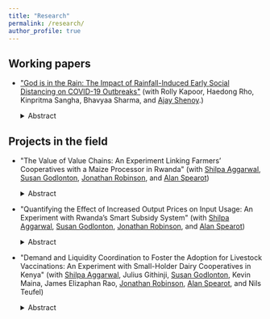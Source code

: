 ```yaml
---
title: "Research"
permalink: /research/
author_profile: true
---
```


<h2> Working papers </h2>

- ["God is in the Rain: The Impact of Rainfall-Induced Early Social Distancing on COVID-19 Outbreaks"](/files/covid_permlink.pdf) (with Rolly Kapoor, Haedong Rho, Kinpritma Sangha, Bhavyaa Sharma, and [Ajay Shenoy](https://people.ucsc.edu/~azshenoy/).)
	<details>
	  <summary>Abstract</summary>
	  
	  We measure the benefit to society created by preventing COVID-19 deaths through a marginal increase in early social distancing. We exploit county-level rainfall on the last weekend before statewide lockdown in the early phase of the pandemic. After controlling for historical rainfall, temperature, and state fixed-effects, current rainfall is a plausibly exogenous instrument for social distancing. A one percent decrease in the population leaving home on the weekend before lockdown creates an average of 132 dollars of benefit per county resident within 2 weeks. The impacts of earlier distancing compound over time, yielding large but unevenly distributed economic benefit.
	</details>


<h2> Projects in the field </h2>

- "The Value of Value Chains: An Experiment Linking Farmers’ Cooperatives with a Maize Processor in Rwanda" (with [Shilpa Aggarwal](https://aggarwalshilpa.wixsite.com/home), [Susan Godlonton](https://sites.williams.edu/sg5/), [Jonathan Robinson](https://people.ucsc.edu/~jmrtwo/), and [Alan Spearot](https://people.ucsc.edu/~aspearot/))
	<details>
	  <summary>Abstract</summary>
	  
	One way that farmers can improve their income and livelihoods is to transition from subsistence farming to market-driven, commercial agriculture in which output is sold into value chains. However, smallholder farmers typically do not sell their output to buyers in value chains, and one of the reasons is because their output often does not meet the required quality standards. We conduct a randomized controlled trial with 200 smallholder farmer cooperatives to evaluate the effects of providing farmers with access to maize processing services that could improve maize quality on their input decisions.
	</details>

	

- "Quantifying the Effect of Increased Output Prices on Input Usage: An Experiment with Rwanda’s Smart Subsidy System" (with [Shilpa Aggarwal](https://aggarwalshilpa.wixsite.com/home), [Susan Godlonton](https://sites.williams.edu/sg5/), [Jonathan Robinson](https://people.ucsc.edu/~jmrtwo/), and [Alan Spearot](https://people.ucsc.edu/~aspearot/))
	<details>
	  <summary>Abstract</summary>
	  
	  Like much of Sub-Saharan Africa, a contributing factor to low agricultural productivity in Rwanda is the low usage of modern inputs like chemical fertilizer and improved seeds. A primary cause of low input usage is that low and variable prices for crop sales at harvest-time may make farmers uncertain about the profitability of investing in improved inputs during the planting and growing seasons. We randomly offer a subset of mid-sized cooperatives a guarantee of the price they will receive at harvest time. With the digital SNS database records of input usage in Rwanda, we quantify the effect of higher anticipated output prices at the end of the season on input utilization during the season and in subsequent seasons.
	</details>




- "Demand and Liquidity Coordination to Foster the Adoption for Livestock Vaccinations: An Experiment with Small-Holder Dairy Cooperatives in Kenya" (with [Shilpa Aggarwal](https://aggarwalshilpa.wixsite.com/home), Julius Githinji, [Susan Godlonton](https://sites.williams.edu/sg5/), Kevin Maina, James Elizaphan Rao, [Jonathan Robinson](https://people.ucsc.edu/~jmrtwo/), [Alan Spearot](https://people.ucsc.edu/~aspearot/), and Nils Teufel)
	<details>
	  <summary>Abstract</summary>
	  
	  East Coast Fever (ECF) is a deadly cattle disease transmitted by ticks. While an effective ECF vaccine exists, take-up is low in many areas. There are two main reasons for the low adoption: First, technically, the vaccine must be administered to a large number of animals at once (the minimum package size has enough dosage for 40 cattle), and so farmers with only a few cattle cannot access the vaccine individually. Second, the vaccine is expensive for small-scale farmers, costing about $320 for a 40-dose package (straw). We conduct a randomized controlled trial with 80 dairy cooperatives in Kenya to evaluate the effect of a demand aggregation intervention in which farmers are encouraged to vaccinate together cross-cut with a “checkoff system” intervention in which a percentage of milk sales is set aside at milk cooperatives to be allocated for vaccine purchase on the adoption of ECF vaccine.
	</details>



